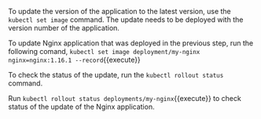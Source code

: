 To update the version of the application to the latest version, use the `kubectl set image` command. The update needs to be deployed with the version number of the application.

To update Nginx application that was deployed in the previous step, run the following comand, `kubectl set image deployment/my-nginx nginx=nginx:1.16.1 --record`{{execute}}

To check the status of the update, run the `kubectl rollout status` command.

Run `kubectl rollout status deployments/my-nginx`{{execute}} to check status of the update of the Nginx application.
